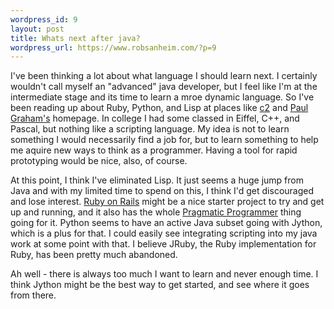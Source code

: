 ```yaml
--- 
wordpress_id: 9
layout: post
title: Whats next after java?
wordpress_url: https://www.robsanheim.com/?p=9
---
```

I've been thinking a lot about what language I should learn next.  I certainly wouldn't call myself an "advanced" java developer, but I feel like I'm at the intermediate stage and its time to learn a mroe dynamic language.  So I've been reading up about Ruby, Python, and Lisp at places like <a href="https://c2.com/cgi/wiki">c2</a> and <a href="https://www.paulgraham.com/">Paul Graham's</a> homepage.   In college I had some classed in Eiffel, C++, and Pascal, but nothing like a scripting language.  My idea is not to learn something I would necessarily find a job for, but to learn something to help me aquire new ways to think as a programmer.  Having a tool for rapid prototyping would be nice, also, of course.

At this point, I think I've eliminated Lisp.  It just seems a huge jump from Java and with my limited time to spend on this, I think I'd get discouraged and lose interest.  <a href="https://www.rubyonrails.com">Ruby on Rails</a> might be a nice starter project to try and get up and running, and it also has the whole <a href="https://www.pragmaticprogrammer.com">Pragmatic Programmer</a> thing going for it.  Python seems to have an active Java subset going with Jython, which is a plus for that.  I could easily see integrating scripting into my java work at some point with that.  I believe JRuby, the Ruby implementation for Ruby, has been pretty much abandoned.

Ah well - there is always too much I want to learn and never enough time.  I think Jython might be the best way to get started, and see where it goes from there.
